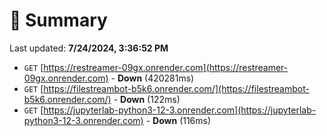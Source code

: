 # 📖 Summary
Last updated: **7/24/2024, 3:36:52 PM**

- `GET` [https://restreamer-09gx.onrender.com](https://restreamer-09gx.onrender.com) - **Down** (420281ms)
- `GET` [https://filestreambot-b5k6.onrender.com/](https://filestreambot-b5k6.onrender.com/) - **Down** (122ms)
- `GET` [https://jupyterlab-python3-12-3.onrender.com](https://jupyterlab-python3-12-3.onrender.com) - **Down** (116ms)
